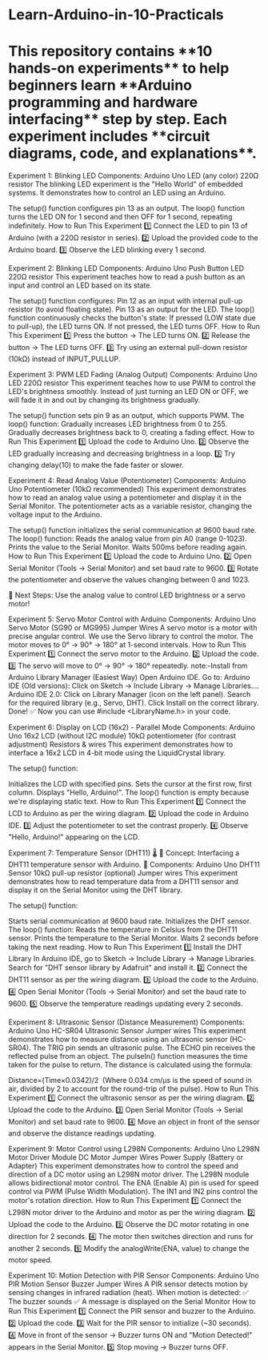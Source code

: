 # Learn-Arduino-in-10-Practicals
<h1>This repository contains **10 hands-on experiments** to help beginners learn **Arduino programming and hardware interfacing** step by step. Each experiment includes **circuit diagrams, code, and explanations**.</h1>

Experiment 1: Blinking LED
Components:
Arduino Uno
LED (any color)
220Ω resistor
The blinking LED experiment is the "Hello World" of embedded systems. It demonstrates how to control an LED using an Arduino.

The setup() function configures pin 13 as an output.
The loop() function turns the LED ON for 1 second and then OFF for 1 second, repeating indefinitely.
How to Run This Experiment
1️⃣ Connect the LED to pin 13 of Arduino (with a 220Ω resistor in series).
2️⃣ Upload the provided code to the Arduino board.
3️⃣ Observe the LED blinking every 1 second.


Experiment 2: Blinking LED
Components:
Arduino Uno
Push Button
LED
220Ω resistor
This experiment teaches how to read a push button as an input and control an LED based on its state.

The setup() function configures:
Pin 12 as an input with internal pull-up resistor (to avoid floating state).
Pin 13 as an output for the LED.
The loop() function continuously checks the button's state:
If pressed (LOW state due to pull-up), the LED turns ON.
If not pressed, the LED turns OFF.
How to Run This Experiment
1️⃣ Press the button → The LED turns ON.
2️⃣ Release the button → The LED turns OFF.
3️⃣ Try using an external pull-down resistor (10kΩ) instead of INPUT_PULLUP.


Experiment 3: PWM LED Fading (Analog Output)
Components:
Arduino Uno
LED
220Ω resistor
This experiment teaches how to use PWM to control the LED's brightness smoothly. Instead of just turning an LED ON or OFF, we will fade it in and out by changing its brightness gradually.

The setup() function sets pin 9 as an output, which supports PWM.
The loop() function:
Gradually increases LED brightness from 0 to 255.
Gradually decreases brightness back to 0, creating a fading effect.
How to Run This Experiment
1️⃣ Upload the code to Arduino Uno.
2️⃣ Observe the LED gradually increasing and decreasing brightness in a loop.
3️⃣ Try changing delay(10) to make the fade faster or slower.


Experiment 4: Read Analog Value (Potentiometer)
Components:
Arduino Uno
Potentiometer (10kΩ recommended)
This experiment demonstrates how to read an analog value using a potentiometer and display it in the Serial Monitor. The potentiometer acts as a variable resistor, changing the voltage input to the Arduino.

The setup() function initializes the serial communication at 9600 baud rate.
The loop() function:
Reads the analog value from pin A0 (range 0-1023).
Prints the value to the Serial Monitor.
Waits 500ms before reading again.
How to Run This Experiment
1️⃣ Upload the code to Arduino Uno.
2️⃣ Open Serial Monitor (Tools → Serial Monitor) and set baud rate to 9600.
3️⃣ Rotate the potentiometer and observe the values changing between 0 and 1023.

📌 Next Steps: Use the analog value to control LED brightness or a servo motor! 


Experiment 5: Servo Motor Control with Arduino
 Components:
Arduino Uno
Servo Motor (SG90 or MG995)
Jumper Wires
A servo motor is a motor with precise angular control.
We use the Servo library to control the motor.
The motor moves to 0° → 90° → 180° at 1-second intervals.
How to Run This Experiment
1️⃣ Connect the servo motor to the Arduino.
2️⃣ Upload the code.
3️⃣ The servo will move to 0° → 90° → 180° repeatedly.
note:-Install from Arduino Library Manager (Easiest Way)
Open Arduino IDE.
Go to:
Arduino IDE (Old versions): Click on Sketch → Include Library → Manage Libraries….
Arduino IDE 2.0: Click on Library Manager (icon on the left panel).
Search for the required library (e.g., Servo, DHT).
Click Install on the correct library.
Done! ✅ Now you can use #include <LibraryName.h> in your code.



Experiment 6: Display on LCD (16x2) - Parallel Mode 
Components:
Arduino Uno
16x2 LCD (without I2C module)
10kΩ potentiometer (for contrast adjustment)
Resistors & wires
This experiment demonstrates how to interface a 16x2 LCD in 4-bit mode using the LiquidCrystal library.

The setup() function:

Initializes the LCD with specified pins.
Sets the cursor at the first row, first column.
Displays "Hello, Arduino!".
The loop() function is empty because we're displaying static text.
How to Run This Experiment
1️⃣ Connect the LCD to Arduino as per the wiring diagram.
2️⃣ Upload the code in Arduino IDE.
3️⃣ Adjust the potentiometer to set the contrast properly.
4️⃣ Observe "Hello, Arduino!" appearing on the LCD.


Experiment 7: Temperature Sensor (DHT11) 🌡️
🔹 Concept: Interfacing a DHT11 temperature sensor with Arduino.
🔹 Components:
Arduino Uno
DHT11 Sensor
10kΩ pull-up resistor (optional)
Jumper wires
This experiment demonstrates how to read temperature data from a DHT11 sensor and display it on the Serial Monitor using the DHT library.

The setup() function:

Starts serial communication at 9600 baud rate.
Initializes the DHT sensor.
The loop() function:
Reads the temperature in Celsius from the DHT11 sensor.
Prints the temperature to the Serial Monitor.
Waits 2 seconds before taking the next reading.
How to Run This Experiment
1️⃣ Install the DHT Library
In Arduino IDE, go to Sketch → Include Library → Manage Libraries.
Search for "DHT sensor library by Adafruit" and install it.
2️⃣ Connect the DHT11 sensor as per the wiring diagram.
3️⃣ Upload the code to the Arduino.
4️⃣ Open Serial Monitor (Tools → Serial Monitor) and set the baud rate to 9600.
5️⃣ Observe the temperature readings updating every 2 seconds.


Experiment 8: Ultrasonic Sensor (Distance Measurement)
Components:
Arduino Uno
HC-SR04 Ultrasonic Sensor
Jumper wires
This experiment demonstrates how to measure distance using an ultrasonic sensor (HC-SR04).
The TRIG pin sends an ultrasonic pulse.
The ECHO pin receives the reflected pulse from an object.
The pulseIn() function measures the time taken for the pulse to return.
The distance is calculated using the formula:

Distance=(Time×0.0342)/2
​
(Where 0.034 cm/µs is the speed of sound in air, divided by 2 to account for the round-trip of the pulse).
How to Run This Experiment
1️⃣ Connect the ultrasonic sensor as per the wiring diagram.
2️⃣ Upload the code to the Arduino.
3️⃣ Open Serial Monitor (Tools → Serial Monitor) and set baud rate to 9600.
4️⃣ Move an object in front of the sensor and observe the distance readings updating.


Experiment 9: Motor Control using L298N
Components:
Arduino Uno
L298N Motor Driver Module
DC Motor
Jumper Wires
Power Supply (Battery or Adapter)
This experiment demonstrates how to control the speed and direction of a DC motor using an L298N motor driver.
The L298N module allows bidirectional motor control.
The ENA (Enable A) pin is used for speed control via PWM (Pulse Width Modulation).
The IN1 and IN2 pins control the motor's rotation direction.
How to Run This Experiment
1️⃣ Connect the L298N motor driver to the Arduino and motor as per the wiring diagram.
2️⃣ Upload the code to the Arduino.
3️⃣ Observe the DC motor rotating in one direction for 2 seconds.
4️⃣ The motor then switches direction and runs for another 2 seconds.
5️⃣ Modify the analogWrite(ENA, value) to change the motor speed.


Experiment 10: Motion Detection with PIR Sensor
Components:
Arduino Uno
PIR Motion Sensor
Buzzer
Jumper Wires
A PIR sensor detects motion by sensing changes in infrared radiation (heat).
When motion is detected:
✅ The buzzer sounds
✅ A message is displayed on the Serial Monitor
How to Run This Experiment
1️⃣ Connect the PIR sensor and buzzer to the Arduino.
2️⃣ Upload the code.
3️⃣ Wait for the PIR sensor to initialize (~30 seconds).
4️⃣ Move in front of the sensor → Buzzer turns ON and "Motion Detected!" appears in the Serial Monitor.
5️⃣ Stop moving → Buzzer turns OFF.


